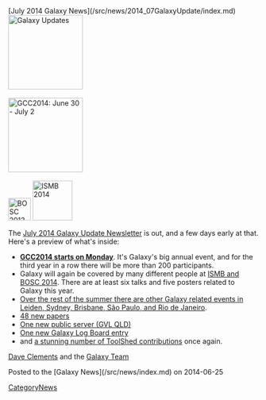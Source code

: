 <div class='newsItemHeader'>[July 2014 Galaxy News](/src/news/2014_07GalaxyUpdate/index.md)</div>

<div class='right'>
<a href='/src/GalaxyUpdates/2014_07/index.md'><img src="/src/images/Logos/GalaxyUpdate200.png" alt="Galaxy Updates" width=150 /></a><br /><br /> <a href='/src/GalaxyUpdates/2014_07/index.md#gcc2014-june-30---july-2-baltimore'><img src="/src/images/Logos/GCC2014LogoWide200.png" alt="GCC2014: June 30 - July 2" width="150" /></a><br /><br />
<a href='/src/GalaxyUpdates/2014_07/index.md#galaxy--isbmb-and-bosc-2014'><img src="/src/images/Logos/BOSC_logo.png" alt="BOSC 2013" height="45" /></a>
<a href='/src/GalaxyUpdates/2014_07/index.md#galaxy--isbmb-and-bosc-2014'><img src="/src/images/Logos/ISMB2014LogoRound.png" alt="ISMB 2014" height="80" /></a>
</div>

The [July 2014 Galaxy Update Newsletter](/src/GalaxyUpdates/2014_07/index.md) is out, and a few days early at that.  Here's a preview of what's inside:
 
* **[GCC2014 starts on Monday](/src/GalaxyUpdates/2014_07/index.md#gcc2014-june-30---july-2-baltimore)**.  It's Galaxy's big annual event, and for the third year in a row there will be more than 200 participants.
* Galaxy will again be covered by many different people at [ISMB and BOSC 2014](/src/GalaxyUpdates/2014_07/index.md#galaxy--isbmb-and-bosc-2014).  There are at least six talks and five posters related to Galaxy this year.
* [Over the rest of the summer there are other Galaxy related events in Leiden, Sydney, Brisbane, São Paulo, and Rio de Janeiro](/src/GalaxyUpdates/2014_07/index.md#other-events).
* [48 new papers](/src/GalaxyUpdates/2014_07/index.md#new-papers)
* [One new public server (GVL QLD)](/src/GalaxyUpdates/2014_07/index.md#new-public-servers)
* [One new Galaxy Log Board entry](/src/GalaxyUpdates/2014_07/index.md#galaxy-community-hubs)
* and [a stunning number of ToolShed contributions](/src/GalaxyUpdates/2014_07/index.md#toolshed-contributions) once again.

[Dave Clements](/src/DaveClements/index.md) and the [Galaxy Team](/src/GalaxyTeam/index.md)

<div class='newsItemFooter'>Posted to the [Galaxy News](/src/news/index.md) on 2014-06-25 </div>

[CategoryNews](/src/CategoryNews/index.md)
